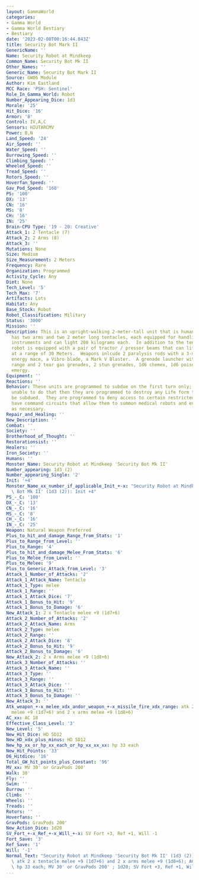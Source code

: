 ```yaml
---
layout: GammaWorld
categories:
- Gamma World
- Gamma World Bestiary
- Bestiary
date: '2023-02-08T00:16:44.843Z'
title: Security Bot Mark II
GenericName: ''
Name: Security Robot at Mindkeep
Common_Name: Security Bot Mk II
Other_Names: ''
Generic_Name: Security Bot Mark II
Source: GW06 Module
Author: Kim Eastland
MCC Race: 'PSH: Sentinel'
Role_In_Gamma_World: Robot
Number_Appearing_Dice: 1d3
Morale: '25'
Hit_Dice: '16'
Armor: '8'
Control: IV,A,C
Sensors: HIUTARCMV
Power: B,N
Land_Speed: '24'
Air_Speed: ''
Water_Speed: ''
Burrowing_Speed: ''
Climbing_Speed: ''
Wheeled_Speed: ''
Tread_Speed: ''
Rotors_Speed: ''
Hoverfan_Speed: ''
Gav_Pod_Speed: '160'
PS: '100'
DX: '13'
CN: '16'
MS: '8'
CH: '16'
IN: '25'
Brain-CPU Type: '19 - 20: Creative'
Attack_1: 2 Tentacle (7)
Attack_2: 2 Arms (8)
Attack_3: ''
Mutations: None
Size: Medium
Size_Measurement: 2 Meters
Frequency: Rare
Organization: Programmed
Activity_Cycle: Any
Diet: None
Tech_Level: '5'
Tech_Max: '7'
Artifacts: Lots
Habitat: Any
Base_Stock: Robot
Robot_Classification: Military
Status: '3000'
Mission: ''
Description: This is an upright-walking 2-meter-tall unit that is humanoid in shape.  It
  has two arms and two 2 meter long tentacles, each equipped for handling precision
  instruments and can light 200 kilograms each.  In addition to the tentacles each
  robot is equipped with a pair of tractor / pressor beams that can lifht 200 kilograms
  at a range of 30 Meters.  Weapons inlcude 2 paralysis rods with a 3-meter extension,
  energy mace, a Vibro blade, a Mark V Blaster.  A grenade launcher with 60-meter
  range and 2 tear gas grenades, 2 stun grenades, 1d6 chemex, 1d6 poison gas, 1d6
  emergy.
Equipment: ''
Reactions: ''
Behavior: These units are programmed to subdue on the first turn only; if they are
  unable to do that then they are programmed to destroy any Life form that can not
  be subdued.  They are programmed to deny access to certain restricted areas.  They
  have command circuits that allow them to summon medical robots and engineering robots
  as necessary.
Repair_and_Healing: ''
New_Description: ''
Combat: ''
Society: ''
Brotherhood_of_Thought: ''
Restorationsist: ''
Healers: ''
Iron_Society: ''
Humans: ''
Monster_Name: Security Robot at Mindkeep 'Security Bot Mk II'
Number_appearing: 1d3 (2)
Number_appearing_Single: '2'
Init: '+4'
Monster_Name_xx_number_if_applicable_Init_+-x: "Security Robot at Mindkeep 'Security\
  \ Bot Mk II' (1d3 (2)): Init +4"
PS_-_C: '100'
DX_-_C: '13'
CN_-_C: '16'
MS_-_C: '8'
CH_-_C: '16'
IN_-_C: '25'
Weapon: Natural Weapon Preferred
Plus_to_hit_and_damage_Range_from_Stats: '1'
Plus_to_Range_from_Level: ''
Plus_to_Range: '4'
Plus_to_hit_and_damage_Melee_From_Stats: '6'
Plus_to_Melee_from_Level: ''
Plus_to_Melee: '9'
Plus_to_Generic_Attack_from_Level: '3'
Attack_1_Number_of_Attacks: '2'
Attack_1_Attack_Name: Tentacle
Attack_1_Type: melee
Attack_1_Range: ''
Attack_1_Attack_Dice: '7'
Attack_1_Bonus_to_Hit: '9'
Attack_1_Bonus_to_Damage: '6'
New_Attack_1: 2 x Tentacle melee +9 (1d7+6)
Attack_2_Number_of_Attacks: '2'
Attack_2_Attack_Name: Arms
Attack_2_Type: melee
Attack_2_Range: ''
Attack_2_Attack_Dice: '8'
Attack_2_Bonus_to_Hit: '9'
Attack_2_Bonus_to_Damage: '6'
New_Attack_2: 2 x Arms melee +9 (1d8+6)
Attack_3_Number_of_Attacks: ''
Attack_3_Attack_Name: ''
Attack_3_Type: ''
Attack_3_Range: ''
Attack_3_Attack_Dice: ''
Attack_3_Bonus_to_Hit: ''
Attack_3_Bonus_to_Damage: ''
New_Attack_3: ''
Atk_weapon_+-x_melee_xdx_andor_weapon_+-x_missile_fire_xdx_range: atk 2 x tentacle
  melee +9 (1d7+6) and 2 x arms melee +9 (1d8+6)
AC_xx: AC 18
Effective_Class_Level: '3'
New_Level: '5'
New_Hit_Dice: HD 5D12
New_HD_xdx_plus_minus: HD 5D12
New_hp_xx_or_hp_xx_each_or_hp_xx_xx_xx: hp 33 each
New_Hit_Points: '33'
D6_Hitdice: '16'
Total_GW_hit_points_plus_Constant: '96'
MV_xx: MV 30' or GravPods 200'
Walk: 30'
Fly: ''
Swim: ''
Burrow: ''
Climb: ''
Wheels: ''
Treads: ''
Rotors: ''
Hoverfans: ''
GravPods: GravPods 200'
New_Action_Dice: 1d20
SV_Fort_+-x_Ref_+-x_Will_+-x: SV Fort +3, Ref +1, Will -1
Fort_Save: '3'
Ref_Save: '1'
Will: '-1'
Normal_Text: "Security Robot at Mindkeep 'Security Bot Mk II' (1d3 (2)): Init +4;\
  \ atk 2 x tentacle melee +9 (1d7+6) and 2 x arms melee +9 (1d8+6); AC 18; HD 5D12\
  \ hp 33 each; MV 30' or GravPods 200' ; 1d20; SV Fort +3, Ref +1, Will -1"
...
```

